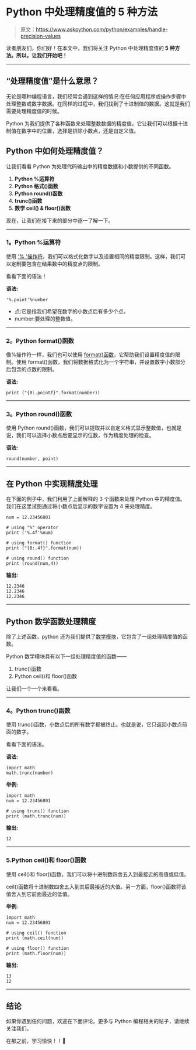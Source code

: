 # Python 中处理精度值的 5 种方法

> 原文：<https://www.askpython.com/python/examples/handle-precision-values>

读者朋友们，你们好！在本文中，我们将关注 Python 中处理精度值的 **5 种方法。所以，让我们开始吧！**

* * *

## “处理精度值”是什么意思？

无论是哪种编程语言，我们经常会遇到这样的情况:在任何应用程序或操作步骤中处理整数或数字数据。在同样的过程中，我们找到了十进制值的数据。这就是我们需要处理精度值的时候。

Python 为我们提供了各种函数来处理整数数据的精度值。它让我们可以根据十进制值在数字中的位置，选择是排除小数点，还是自定义值。

## Python 中如何处理精度值？

让我们看看 Python 为处理代码输出中的精度数据和小数提供的不同函数。

1.  **Python %运算符**
2.  **Python 格式()函数**
3.  **Python round()函数**
4.  **trunc()函数**
5.  **数学 ceil() & floor()函数**

现在，让我们在接下来的部分中逐一了解一下。

* * *

### 1。Python %运算符

使用 ['% '操作符](https://www.askpython.com/python/python-modulo-operator-math-fmod)，我们可以格式化数字以及设置相同的精度限制。这样，我们可以定制要包含在结果数中的精度点的限制。

看看下面的语法！

**语法:**

```
'%.point'%number

```

*   点:它是指我们希望在数字的小数点后有多少个点。
*   number:要处理的整数值。

* * *

### 2。Python format()函数

像%操作符一样，我们也可以使用 [format()函数](https://www.askpython.com/python/string/python-format-function)，它帮助我们设置精度值的限制。使用 format()函数，我们将数据格式化为一个字符串，并设置数字小数部分后包含的点数的限制。

**语法:**

```
print ("{0:.pointf}".format(number)) 

```

* * *

### 3。Python round()函数

使用 Python round()函数，我们可以提取并以自定义格式显示整数值，也就是说，我们可以选择小数点后要显示的位数，作为精度处理的检查。

**语法:**

```
round(number, point)

```

* * *

## 在 Python 中实现精度处理

在下面的例子中，我们利用了上面解释的 3 个函数来处理 Python 中的精度值。我们在这里试图通过将小数点后显示的数字设置为 4 来处理精度。

```
num = 12.23456801

# using "%" operator
print ('%.4f'%num) 

# using format() function
print ("{0:.4f}".format(num)) 

# using round() function
print (round(num,4)) 

```

**输出:**

```
12.2346
12.2346
12.2346

```

* * *

## Python 数学函数处理精度

除了上述函数，python 还为我们提供了[数学模块](https://www.askpython.com/python-modules/python-math-module)，它包含了一组处理精度值的函数。

Python 数学模块具有以下一组处理精度值的函数——

1.  trunc()函数
2.  Python ceil()和 floor()函数

让我们一个一个来看看。

* * *

### 4。Python trunc()函数

使用 trunc()函数，小数点后的所有数字都被终止。也就是说，它只返回小数点前面的数字。

看看下面的语法。

**语法:**

```
import math
math.trunc(number)

```

**举例:**

```
import math
num = 12.23456801

# using trunc() function
print (math.trunc(num)) 

```

**输出:**

```
12

```

* * *

### 5.Python ceil()和 floor()函数

使用 ceil()和 floor()函数，我们可以将十进制数四舍五入到最接近的高值或低值。

ceil()函数将十进制数四舍五入到其后最接近的大值。另一方面，floor()函数将该值舍入到它前面最近的低值。

**举例:**

```
import math
num = 12.23456801

# using ceil() function
print (math.ceil(num)) 

# using floor() function
print (math.floor(num)) 

```

**输出:**

```
13
12

```

* * *

## 结论

如果你遇到任何问题，欢迎在下面评论。更多与 Python 编程相关的帖子，请继续关注我们。

在那之前，学习愉快！！🙂